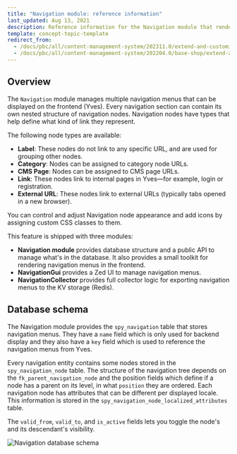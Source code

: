 ```yaml
---
title: "Navigation module: reference information"
last_updated: Aug 13, 2021
description: Reference information for the Navigation module that renders navigation menus on Spryker Cloud Commerce OS frontend. 
template: concept-topic-template
redirect_from:
  - /docs/pbc/all/content-management-system/202311.0/extend-and-customize/navigation-module-reference-information.html
  - /docs/pbc/all/content-management-system/202204.0/base-shop/extend-and-customize/navigation-module-reference-information.html
---
```


## Overview

The `Navigation` module manages multiple navigation menus that can be displayed on the frontend (Yves). Every navigation section can contain its own nested structure of navigation nodes. Navigation nodes have types that help define what kind of link they represent.

The following node types are available:

* **Label**: These nodes do not link to any specific URL, and are used for grouping other nodes.
* **Category**: Nodes can be assigned to category node URLs.
* **CMS Page**: Nodes can be assigned to CMS page URLs.
* **Link**: These nodes link to internal pages in Yves—for example, login or registration.
* **External URL**: These nodes link to external URLs (typically tabs opened in a new browser).

You can control and adjust Navigation node appearance and add icons by assigning custom CSS classes to them.

This feature is shipped with three modules:

* **Navigation module** provides database structure and a public API to manage what's in the database. It also provides a small toolkit for rendering navigation menus in the frontend.
* **NavigationGui** provides a Zed UI to manage navigation menus.
* **NavigationCollector** provides full collector logic for exporting navigation menus to the KV storage (Redis).

## Database schema

The Navigation module provides the `spy_navigation` table that stores navigation menus. They have a `name` field which is only used for backend display and they also have a `key` field which is used to reference the navigation menus from Yves.

Every navigation entity contains some nodes stored in the `spy_navigation_node` table. The structure of the navigation tree depends on the `fk_parent_navigation_node` and the position fields which define if a node has a parent on its level, in what `position` they are ordered. Each navigation node has attributes that can be different per displayed locale. This information is stored in the `spy_navigation_node_localized_attributes` table.

The `valid_from`, `valid_to`, and `is_active` fields lets you toggle the node's and its descendant's visibility.

![Navigation database schema](https://spryker.s3.eu-central-1.amazonaws.com/docs/Features/Navigation/Navigation+Module/navigation_db_schema_2_0.png)
